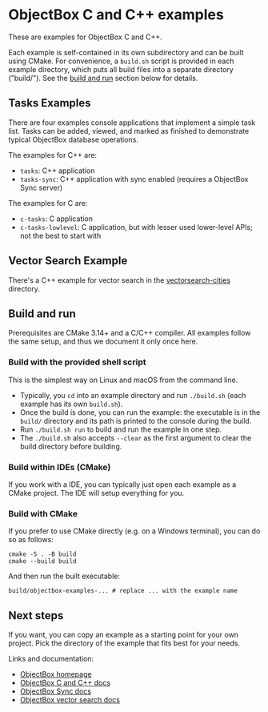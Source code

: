 ObjectBox C and C++ examples
============================

These are examples for ObjectBox C and C++.

Each example is self-contained in its own subdirectory and can be built using CMake.
For convenience, a `build.sh` script is provided in each example directory,
which puts all build files into a separate directory ("build/").
See the [build and run](#build-and-run) section below for details.

## Tasks Examples

There are four examples console applications that implement a simple task list.
Tasks can be added, viewed, and marked as finished to demonstrate typical ObjectBox database operations.

The examples for C++ are:

- `tasks`: C++ application
- `tasks-sync`: C++ application with sync enabled (requires a ObjectBox Sync server)

The examples for C are:

- `c-tasks`: C application
- `c-tasks-lowlevel`: C application, but with lesser used lower-level APIs; not the best to start with

## Vector Search Example

There's a C++ example for vector search in the [vectorsearch-cities](vectorsearch-cities/README.md) directory.

## Build and run

Prerequisites are CMake 3.14+ and a C/C++ compiler.
All examples follow the same setup, and thus we document it only once here.

### Build with the provided shell script

This is the simplest way on Linux and macOS from the command line.

* Typically, you `cd` into an example directory and run `./build.sh` (each example has its own `build.sh`).
* Once the build is done, you can run the example: the executable is in the `build/` directory and its path is printed to the console during the build.
* Run `./build.sh run` to build and run the example in one step.
* The `./build.sh` also accepts `--clear` as the first argument to clear the build directory before building.

### Build within IDEs (CMake)

If you work with a IDE, you can typically just open each example as a CMake project.
The IDE will setup everything for you.

### Build with CMake

If you prefer to use CMake directly (e.g. on a Windows terminal), you can do so as follows:

```
cmake -S . -B build
cmake --build build
```

And then run the built executable:

```
build/objectbox-examples-... # replace ... with the example name
```

## Next steps

If you want, you can copy an example as a starting point for your own project.
Pick the directory of the example that fits best for your needs.

Links and documentation:

* [ObjectBox homepage](https://objectbox.io/)
* [ObjectBox C and C++ docs](https://cpp.objectbox.io/)
* [ObjectBox Sync docs](https://sync.objectbox.io/)
* [ObjectBox vector search docs](https://docs.objectbox.io/on-device-vector-search)

